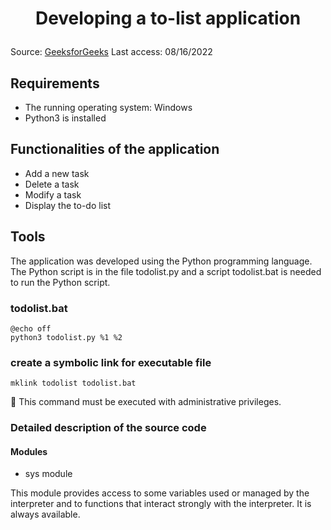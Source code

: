 # <p style="text-align:center">Developing a to-list application</p>
Source: [GeeksforGeeks](https://www.geeksforgeeks.org/how-to-make-a-todo-list-cli-application-using-python/)
Last access: 08/16/2022

## Requirements 
+ The running operating system: Windows
+ Python3 is installed

## Functionalities of the application 
+ Add a new task
+ Delete a task 
+ Modify a task 
+ Display the to-do list 

## Tools 
The application was developed using the Python programming language. The Python script is in the file todolist.py and a script todolist.bat is needed to run the Python script.

### todolist.bat
```
@echo off
python3 todolist.py %1 %2
```
### create a symbolic link for executable file
```mklink todolist todolist.bat```

:memo: This command must be executed with administrative privileges.

### Detailed description of the source code
#### Modules
- sys module

This module provides access to some variables used or managed by the interpreter and to functions that interact strongly with the interpreter. It is always available.
